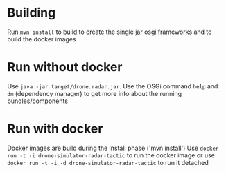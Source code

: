 <!--
-->

# Building 

Run `mvn install` to build to create the single jar osgi frameworks and to 
build the docker images

# Run without docker

Use `java -jar target/drone.radar.jar`. 
Use the OSGi command `help` and `dm` (dependency manager) to get more info
about the running bundles/components

# Run with docker

Docker images are build during the install phase ('mvn install')
Use `docker run -t -i drone-simulator-radar-tactic` to run the docker image or
use `docker run -t -i -d drone-simulator-radar-tactic` to run it detached